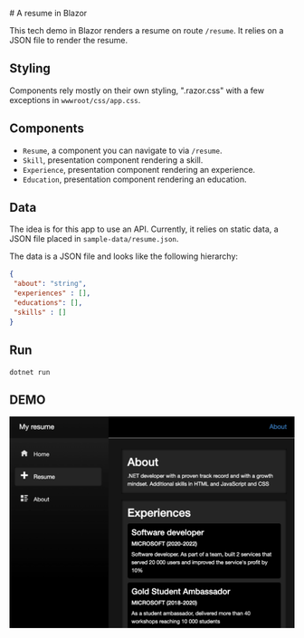 # A resume in Blazor

This tech demo in Blazor renders a resume on route `/resume`. It relies on a JSON file to render the resume.

## Styling

Components rely mostly on their own styling, "<Component>.razor.css" with a few exceptions in `wwwroot/css/app.css`.

## Components

- `Resume`, a component you can navigate to via `/resume`.
- `Skill`, presentation component rendering a skill.
- `Experience`, presentation component rendering an experience.
- `Education`, presentation component rendering an education.

## Data

The idea is for this app to use an API. Currently, it relies on static data, a JSON file placed in `sample-data/resume.json`.

The data is a JSON file and looks like the following hierarchy:

```json
{
 "about": "string",
 "experiences" : [],
 "educations": [],
 "skills" : []
}
```

## Run

```console
dotnet run
```

## DEMO

![test](resume-demo.png)
